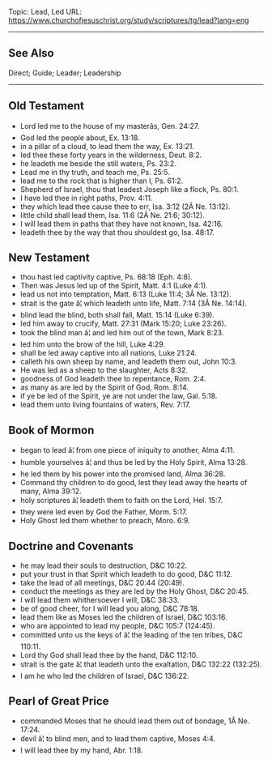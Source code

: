 Topic: Lead, Led
URL: https://www.churchofjesuschrist.org/study/scriptures/tg/lead?lang=eng

---

## See Also

Direct; Guide; Leader; Leadership

---

## Old Testament

- Lord led me to the house of my masterâs, Gen. 24:27.
- God led the people about, Ex. 13:18.
- in a pillar of a cloud, to lead them the way, Ex. 13:21.
- led thee these forty years in the wilderness, Deut. 8:2.
- he leadeth me beside the still waters, Ps. 23:2.
- Lead me in thy truth, and teach me, Ps. 25:5.
- lead me to the rock that is higher than I, Ps. 61:2.
- Shepherd of Israel, thou that leadest Joseph like a flock, Ps. 80:1.
- I have led thee in right paths, Prov. 4:11.
- they which lead thee cause thee to err, Isa. 3:12 (2Â Ne. 13:12).
- little child shall lead them, Isa. 11:6 (2Â Ne. 21:6; 30:12).
- I will lead them in paths that they have not known, Isa. 42:16.
- leadeth thee by the way that thou shouldest go, Isa. 48:17.

## New Testament

- thou hast led captivity captive, Ps. 68:18 (Eph. 4:8).
- Then was Jesus led up of the Spirit, Matt. 4:1 (Luke 4:1).
- lead us not into temptation, Matt. 6:13 (Luke 11:4; 3Â Ne. 13:12).
- strait is the gate â¦ which leadeth unto life, Matt. 7:14 (3Â Ne. 14:14).
- blind lead the blind, both shall fall, Matt. 15:14 (Luke 6:39).
- led him away to crucify, Matt. 27:31 (Mark 15:20; Luke 23:26).
- took the blind man â¦ and led him out of the town, Mark 8:23.
- led him unto the brow of the hill, Luke 4:29.
- shall be led away captive into all nations, Luke 21:24.
- calleth his own sheep by name, and leadeth them out, John 10:3.
- He was led as a sheep to the slaughter, Acts 8:32.
- goodness of God leadeth thee to repentance, Rom. 2:4.
- as many as are led by the Spirit of God, Rom. 8:14.
- if ye be led of the Spirit, ye are not under the law, Gal. 5:18.
- lead them unto living fountains of waters, Rev. 7:17.

## Book of Mormon

- began to lead â¦ from one piece of iniquity to another, Alma 4:11.
- humble yourselves â¦ and thus be led by the Holy Spirit, Alma 13:28.
- he led them by his power into the promised land, Alma 36:28.
- Command thy children to do good, lest they lead away the hearts of many, Alma 39:12.
- holy scriptures â¦ leadeth them to faith on the Lord, Hel. 15:7.
- they were led even by God the Father, Morm. 5:17.
- Holy Ghost led them whether to preach, Moro. 6:9.

## Doctrine and Covenants

- he may lead their souls to destruction, D&C 10:22.
- put your trust in that Spirit which leadeth to do good, D&C 11:12.
- take the lead of all meetings, D&C 20:44 (20:49).
- conduct the meetings as they are led by the Holy Ghost, D&C 20:45.
- I will lead them whithersoever I will, D&C 38:33.
- be of good cheer, for I will lead you along, D&C 78:18.
- lead them like as Moses led the children of Israel, D&C 103:16.
- who are appointed to lead my people, D&C 105:7 (124:45).
- committed unto us the keys of â¦ the leading of the ten tribes, D&C 110:11.
- Lord thy God shall lead thee by the hand, D&C 112:10.
- strait is the gate â¦ that leadeth unto the exaltation, D&C 132:22 (132:25).
- I am he who led the children of Israel, D&C 136:22.

## Pearl of Great Price

- commanded Moses that he should lead them out of bondage, 1Â Ne. 17:24.
- devil â¦ to blind men, and to lead them captive, Moses 4:4.
- I will lead thee by my hand, Abr. 1:18.

